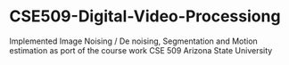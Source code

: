 # CSE509-Digital-Video-Processiong
Implemented Image Noising / De noising, Segmentation and Motion estimation as port of the course work CSE 509 Arizona State University
